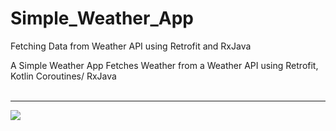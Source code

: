 # Simple_Weather_App
Fetching Data from Weather API using Retrofit and RxJava

A Simple Weather App Fetches Weather from a Weather API using Retrofit, Kotlin Coroutines/ RxJava <br/> <br/> <hr/>
<img src = "https://user-images.githubusercontent.com/54005330/224539435-b2e1a8be-cac5-42c0-8925-9cbb151df465.PNG" >
